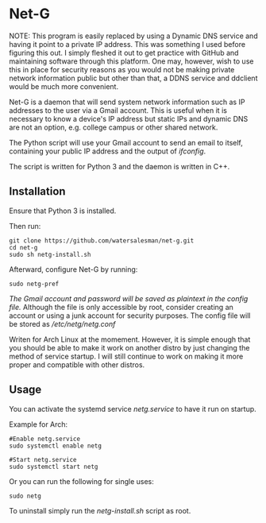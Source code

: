 Net-G
==
NOTE: This program is easily replaced by using a Dynamic DNS service and having it point to a private IP address. This was something I used before figuring this out. I simply fleshed it out to get practice with GitHub and maintaining software through this platform. One may, however, wish to use this in place for security reasons as you would not be making private network information public but other than that, a DDNS service and ddclient would be much more convenient.

Net-G is a daemon that will send system network information such as IP addresses to the user via a Gmail account. This is useful when it is necessary to know a device's IP address but static IPs and dynamic DNS are not an option, e.g. college campus or other shared network.

The Python script will use your Gmail account to send an email to itself, containing your public IP address and the output of *ifconfig*.

The script is written for Python 3 and the daemon is written in C++.


Installation
--
Ensure that Python 3 is installed.

Then run:
```
git clone https://github.com/watersalesman/net-g.git
cd net-g
sudo sh netg-install.sh
```

Afterward, configure Net-G by running:
```
sudo netg-pref
```

*The Gmail account and password will be saved as plaintext in the config file.* Although the file is only accessible by root, consider creating an account or using a junk account for security purposes. The config file will be stored as */etc/netg/netg.conf*

Writen for Arch Linux at the momement. However, it is simple enough that you should be able to make it work on another distro by just changing the method of service startup. I will still continue to work on making it more proper and compatible with other distros.

Usage
--
You can activate the systemd service *netg.service* to have it run on startup.

Example for Arch:
```
#Enable netg.service
sudo systemctl enable netg

#Start netg.service
sudo systemctl start netg
```

Or you can run the following for single uses:
```
sudo netg
```

To uninstall simply run the *netg-install.sh* script as root.
